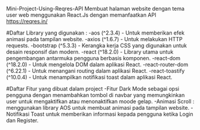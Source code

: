 Mini-Project-Using-Reqres-API
Membuat halaman website dengan tema user web menggunakan React.Js dengan memanfaatkan API https://reqres.in/

#Daftar Library yang digunakan :
-aos (^2.3.4) - Untuk memberikan efek animasi pada tampilan website.
-axios (^1.6.7) - Untuk melakukan HTTP requests.
-bootstrap (^5.3.3) - Kerangka kerja CSS yang digunakan untuk desain responsif dan modern.
-react (^18.2.0) - Library utama untuk pengembangan antarmuka pengguna berbasis komponen.
-react-dom (^18.2.0) - Untuk mengelola DOM dalam aplikasi React.
-react-router-dom (^6.22.1) - Untuk menangani routing dalam aplikasi React.
-react-toastify (^10.0.4) - Untuk menampilkan notifikasi toast dalam aplikasi React.

#Daftar Fitur yang dibuat dalam project
-Fitur Dark Mode sebagai opsi pengguna dengan menambahkan tombol di navbar yang memungkinkan user untuk mengaktifkan atau menonaktifkan moode gelap.
-Animasi Scroll : menggunakan library AOS untuk membuat animasi pada tampilan website.
-Notifikasi Toast untuk memberikan informasi kepada pengguna ketika Login dan Register.
